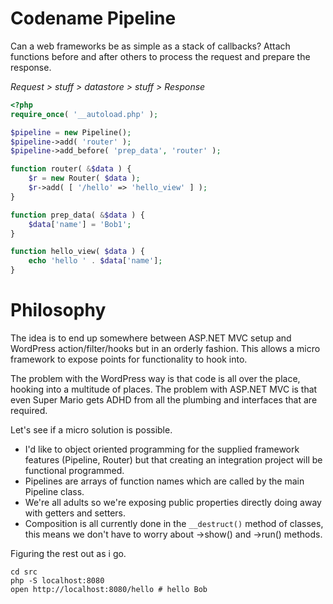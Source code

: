 # Codename Pipeline

Can a web frameworks be as simple as a stack of callbacks? 
Attach functions before and after others to process the request and prepare the response.

_Request > stuff  > datastore > stuff > Response_

```php
<?php
require_once( '__autoload.php' );

$pipeline = new Pipeline();
$pipeline->add( 'router' );
$pipeline->add_before( 'prep_data', 'router' );

function router( &$data ) {
	$r = new Router( $data );
	$r->add( [ '/hello' => 'hello_view' ] );
}

function prep_data( &$data ) {
	$data['name'] = 'Bob1';
}

function hello_view( $data ) {
	echo 'hello ' . $data['name'];
}
```

# Philosophy

The idea is to end up somewhere between ASP.NET MVC setup and WordPress action/filter/hooks but in an orderly fashion. This allows a micro framework to expose points for functionality to hook into.

The problem with the WordPress way is that code is all over the place, hooking into a multitude of places. The problem with ASP.NET MVC is that even Super Mario gets ADHD from all the plumbing and interfaces that are required.

Let's see if a micro solution is possible.

* I'd like  to object oriented programming for the supplied framework features (Pipeline, Router) but that creating an integration project will be functional programmed.
* Pipelines are arrays of function names which are called by the main Pipeline class.
* We're all adults so we're exposing public properties directly doing away with getters and setters.
* Composition is all currently done  in the `__destruct()` method of classes, this means we don't have to worry about ->show() and ->run() methods.

Figuring the rest out as i go.


```
cd src
php -S localhost:8080
open http://localhost:8080/hello # hello Bob
```
